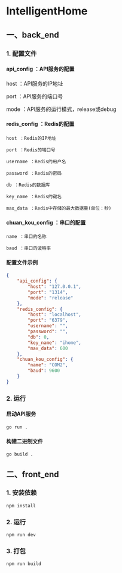# IntelligentHome

## 一、back_end

### 1. 配置文件

#### api_config ：API服务的配置
host ：API服务的IP地址

port ：API服务的端口号

mode ：API服务的运行模式，release或debug

#### redis_config ：Redis的配置

    host ：Redis的IP地址

    port ：Redis的端口号

    username ：Redis的用户名

    password ：Redis的密码

    db ：Redis的数据库

    key_name ：Redis的键名

    max_data ：Redis中存储的最大数据量(单位：秒)

#### chuan_kou_config ：串口的配置

    name ：串口的名称

    baud ：串口的波特率

#### 配置文件示例
```json
{
    "api_config": {
        "host": "127.0.0.1",
        "port": "1314",
        "mode": "release"
    },
    "redis_config": {
        "host": "localhost",
        "port": "6379",
        "username": "",
        "password": "",
        "db": 0,
        "key_name": "ihome",
        "max_data": 600
    },
    "chuan_kou_config": {
        "name": "COM2",
        "baud": 9600
    }
}
```

### 2. 运行

#### 启动API服务

```shell
go run .
```
#### 构建二进制文件

```shell
go build .
```

## 二、front_end

### 1. 安装依赖

```shell
npm install
```

### 2. 运行

```shell
npm run dev
``` 

### 3. 打包

```shell
npm run build
``` 

